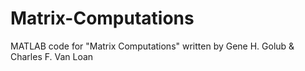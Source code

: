 # Matrix-Computations
MATLAB code for "Matrix Computations" written by Gene H. Golub &amp; Charles F. Van Loan
